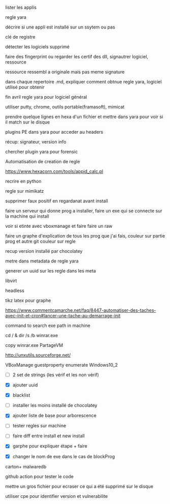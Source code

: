 lister les applis

regle yara

décrire si une appli est installé sur un ssytem ou pas



clé de registre

détecter les logiciels supprimé

faire des fingerprint ou regarder les certif des dll, signautrer logiciel, ressource

ressource ressembl a originale mais pas meme signature



dans chaque repertoire .md, expliquer comment obtnue regle yara, logiciel utilisé pour obtenir



fin avril regle yara pour logiciel général



utiliser putty, chrome, outils portable(framasoft), mimicat





prendre quelque lignes en hexa d'un fichier et mettre dans yara pour voir si il match sur le disque





plugins PE dans yara pour acceder au headers

récup: signateur, version info

chercher plugin yara pour forensic

Automatisation de creation de regle



https://www.hexacorn.com/tools/appid_calc.pl

recrire en python



regle sur mimikatz





supprimer faux positif en regardanat avant install

faire un serveur qui donne prog a installer, faire un exe qui se connecte sur la machine qui install 

voir si etinte avec vboxmanage et faire faire un raw



faire un graphe d'explication de tous les prog que j'ai fais, couleur sur partie prog et autre git couleur sur regle

recup version installé par chocolatey

metre dans metadata de regle yara

generer un uuid sur les regle dans les meta



libvirt 

headless



tikz latex pour graphe

https://www.commentcamarche.net/faq/8447-automatiser-des-taches-avec-init-et-cron#lancer-une-tache-au-demarrage-init



command to search exe path in machine

cd / & dir /s /b winrar.exe

copy winrar.exe PartageVM

http://unxutils.sourceforge.net/



 VBoxManage guestproperty enumerate Windows10_2





- [ ] 2 set de strings (les vérif et les non vérif)
- [x] ajouter uuid
- [x] blacklist
- [ ] installer les moins installé de chocolatey
- [x] ajouter liste de base pour arborescence
- [ ] tester regles sur machine
- [ ] faire diff entre install et new install 
- [x] garphe pour expliquer étape + faire
- [x] changer le nom de exe dans le cas de blockProg



carton+ malwaredb



github action pour tester le code 



mettre un gros fichier pour ecraser ce qui a été supprimé sur le disque

utiliser cpe pour identifier version et vulnerabilite



